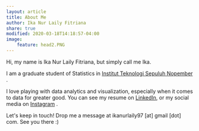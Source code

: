 ```yaml
---
layout: article
title: About Me
author: Ika Nur Laily Fitriana
share: true
modified: 2020-03-18T14:18:57-04:00
image:
    feature: head2.PNG
---
```


Hi, my name is Ika Nur Laily Fitriana, but simply call me Ika. 

I am a graduate student of Statistics in [Institut Teknologi Sepuluh Nopember](https://www.its.ac.id/id/beranda/) .

I love playing with data analytics and visualization, especially when it comes to data for greater good. You can see my resume on [LinkedIn](https://www.linkedin.com/in/ika-nur-laily-fitriana-077a74111/), or my social media on [Instagram](https://www.linkedin.com/in/ika-nur-laily-fitriana-077a74111/) .

Let's keep in touch! Drop me a message at ikanurlaily97 [at] gmail [dot] com. See you there :)